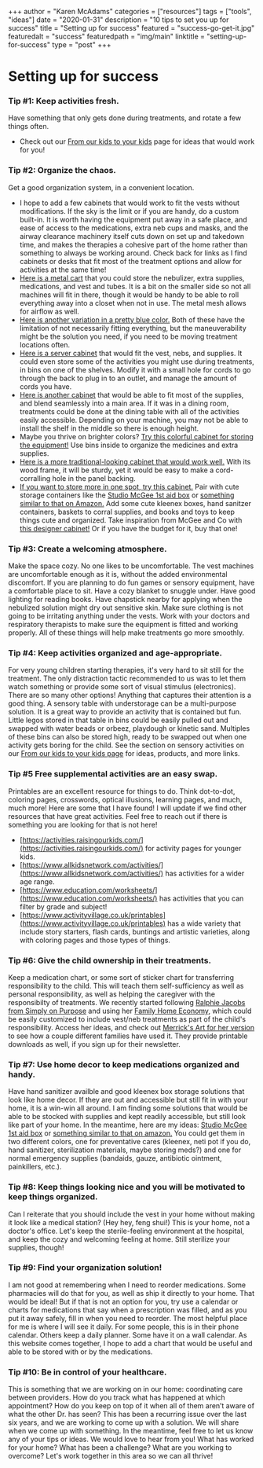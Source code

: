 
+++
author = "Karen McAdams"
categories = ["resources"]
tags = ["tools", "ideas"]
date = "2020-01-31"
description = "10 tips to set you up for success"
title = "Setting up for success"
featured = "success-go-get-it.jpg"
featuredalt = "success"
featuredpath = "img/main"
linktitle = "setting-up-for-success"
type = "post"
+++



# Setting up for success

### Tip #1: Keep activities fresh.
Have something that only gets done during treatments, and rotate a few things often. 
 * Check out our [From our kids to your kids](https://deeperbreaths.org/resources/from-our-kids-to-your-kids/) page for ideas that would work for you!

### Tip #2: Organize the chaos.
Get a good organization system, in a convenient location. 
 * I hope to add a few cabinets that would work to fit the vests without modifications. If the sky is the limit or if you are handy, do a custom built-in. It is worth having the equipment put away in a safe place, and ease of access to the medications, extra neb cups and masks, and the airway clearance machinery itself cuts down on set up and takedown time, and makes the therapies a cohesive part of the home rather than something to always be working around. Check back for links as I find cabinets or desks that fit most of the treatment options and allow for activities at the same time! 
  * [Here is a metal cart](https://www.amazon.com/dp/B07NQJNV4F/ref=psdc_8521400011_t1_B07PPSXRSJ) that you could store the nebulizer, extra supplies, medications, and vest and tubes. It is a bit on the smaller side so not all machines will fit in there, though it would be handy to be able to roll everything away into a closet when not in use. The metal mesh allows for airflow as well.
  * [Here is another variation in a pretty blue color.](https://www.amazon.com/CAXXA-3-Tier-Rolling-Storage-Organizer/dp/B07PPSXRSJ/ref=sr_1_2_sspa?keywords=storage%2Bcart&qid=1580506173&sr=8-2-spons&spLa=ZW5jcnlwdGVkUXVhbGlmaWVyPUFWTVkwRklSNU1ITFgmZW5jcnlwdGVkSWQ9QTAyNTgwNDkyVTBXVko4QllaVUJGJmVuY3J5cHRlZEFkSWQ9QTAxMzk4NTMzR0pGU1JCU0E5RlhKJndpZGdldE5hbWU9c3BfYXRmJmFjdGlvbj1jbGlja1JlZGlyZWN0JmRvTm90TG9nQ2xpY2s9dHJ1ZQ&th=1) Both of these have the limitation of not necessarily fitting everything, but the maneuverability might be the solution you need, if you need to be moving treatment locations often.
  * [Here is a server cabinet](https://www.wayfair.com/furniture/pdp/gracie-oaks-stowmarket-32-wide-wood-server-w001437691.html) that would fit the vest, nebs, and supplies. It could even store some of the activities you might use during treatments, in bins on one of the shelves. Modify it with a small hole for cords to go through the back to plug in to an outlet, and manage the amount of cords you have. 
  * [Here is another cabinet](https://www.wayfair.com/furniture/pdp/willa-arlo-interiors-hitchin-server-wrlo7854.html) that would be able to fit most of the supplies, and blend seamlessly into a main area. If it was in a dining room, treatments could be done at the dining table with all of the activities easily accessible. Depending on your machine, you may not be able to install the shelf in the middle so there is enough height.
  * Maybe you thrive on brighter colors? [Try this colorful cabinet for storing the equipment!](https://www.wayfair.com/furniture/pdp/mercury-row-duffy-2-door-accent-cabinet-w000453705.html) Use bins inside to organize the medicines and extra supplies.
  * [Here is a more traditional-looking cabinet that would work well.](https://www.wayfair.com/furniture/pdp/greyleigh-fincher-2-door-accent-cabinet-gryl4073.html) With its wood frame, it will be sturdy, yet it would be easy to make a cord-corralling hole in the panel backing.
  * [If you want to store more in one spot, try this cabinet.](https://www.wayfair.com/furniture/pdp/gracie-oaks-colucci-reclaimed-glass-accent-cabinet-w001244515.html) Pair with cute storage containers like the [Studio McGee 1st aid box](https://www.mcgeeandco.com/products/first-aid-box) or [something similar to that on Amazon.](https://www.amazon.com/Creative-Co-Op-DA7188-Enameled-First/dp/B01NBY5Z9T/ref=sr_1_1?crid=YH4JHZ9MN3Q7&keywords=metal+first+aid+box&qid=1580452181&sprefix=metal+first+ai%2Caps%2C226&sr=8-1) Add some cute kleenex boxes, hand sanitzer containers, baskets to corral supplies, and books and toys to keep things cute and organized. Take inspiration from McGee and Co with [this designer cabinet!](https://www.mcgeeandco.com/collections/bookcases-shelves/products/maddox-cabinet) Or if you have the budget for it, buy that one!

### Tip #3: Create a welcoming atmosphere.
Make the space cozy. No one likes to be uncomfortable. The vest machines are uncomfortable enough as it is, without the added environmental discomfort. If you are planning to do fun games or sensory equipment, have a comfortable place to sit. Have a cozy blanket to snuggle under. Have good lighting for reading books. Have chapstick nearby for applying when the nebulized solution might dry out sensitive skin. Make sure clothing is not going to be irritating anything under the vests. Work with your doctors and respiratory therapists to make sure the equipment is fitted and working properly. All of these things will help make treatments go more smoothly.

### Tip #4: Keep activities organized and age-appropriate.
For very young children starting therapies, it's very hard to sit still for the treatment. The only distraction tactic recommended to us was to let them watch something or provide some sort of visual stimulus (electronics). There are so many other options! Anything that captures their attention is a good thing. A sensory table with understorage can be a multi-purpose solution. It is a great way to provide an activity that is contained but fun. Little legos stored in that table in bins could be easily pulled out and swapped with water beads or orbeez, playdough or kinetic sand. Multiples of these bins can also be stored high, ready to be swapped out when one activity gets boring for the child. See the section on sensory activities on our [From our kids to your kids page](https://deeperbreaths.org/resources/from-our-kids-to-your-kids/) for ideas, products, and more links.

### Tip #5 Free supplemental activities are an easy swap.
Printables are an excellent resource for things to do. Think dot-to-dot, coloring pages, crosswords, optical illusions, learning pages, and much, much more! Here are some that I have found! I will update if we find other resources that have great activities. Feel free to reach out if there is something you are looking for that is not here!
* [https://activities.raisingourkids.com/](https://activities.raisingourkids.com/) for activity pages for younger kids.
* [https://www.allkidsnetwork.com/activities/](https://www.allkidsnetwork.com/activities/) has activities for a wider age range.
* [https://www.education.com/worksheets/](https://www.education.com/worksheets/) has activities that you can filter by grade and subject!
* [https://www.activityvillage.co.uk/printables](https://www.activityvillage.co.uk/printables) has a wide variety that include story starters, flash cards, buntings and artistic varieties, along with coloring pages and those types of things.

### Tip #6: Give the child ownership in their treatments.
Keep a medication chart, or some sort of sticker chart for transferring responsibility to the child. This will teach them self-sufficiency as well as personal responsibility, as well as helping the caregiver with the responsibilty of treatments. We recently started following [Ralphie Jacobs from Simply on Purpose](https://simplyonpurpose.org/) and using her [Family Home Economy](https://simplyonpurpose.org/resources/), which could be easily customized to include vest/neb treatments as part of the child's responsibility. Access her ideas, and check out [Merrick's Art for her version](https://www.merricksart.com/our-family-economy/) to see how a couple different families have used it. They provide printable downloads as well, if you sign up for their newsletter.

### Tip #7: Use home decor to keep medications organized and handy.
Have hand sanitizer availble and good kleenex box storage solutions that look like home decor. If they are out and accessible but still fit in with your home, it is a win-win all around. I am finding some solutions that would be able to be stocked with supplies and kept readily accessible, but still look like part of your home. In the meantime, here are my ideas: [Studio McGee 1st aid box](https://www.mcgeeandco.com/products/first-aid-box) or [something similar to that on amazon.](https://www.amazon.com/Creative-Co-Op-DA7188-Enameled-First/dp/B01NBY5Z9T/ref=sr_1_1?crid=YH4JHZ9MN3Q7&keywords=metal+first+aid+box&qid=1580452181&sprefix=metal+first+ai%2Caps%2C226&sr=8-1) You could get them in two different colors, one for preventative cares (kleenex, neti pot if you do, hand sanitizer, sterilization materials, maybe storing meds?) and one for normal emergency supplies (bandaids, gauze, antibiotic ointment, painkillers, etc.). 

### Tip #8: Keep things looking nice and you will be motivated to keep things organized.
Can I reiterate that you should include the vest in your home without making it look like a medical station? (Hey hey, feng shui!) This is your home, not a doctor's office. Let's keep the sterile-feeling environment at the hospital, and keep the cozy and welcoming feeling at home. Still sterilize your supplies, though!

### Tip #9: Find your organization solution!
I am not good at remembering when I need to reorder medications. Some pharmacies will do that for you, as well as ship it directly to your home. That would be ideal! But if that is not an option for you, try use a calendar or charts for medications that say when a prescription was filled, and as you put it away safely, fill in when you need to reorder. The most helpful place for me is where I will see it daily. For some people, this is in their phone calendar. Others keep a daily planner. Some have it on a wall calendar. As this website comes together, I hope to add a chart that would be useful and able to be stored with or by the medications.  

### Tip #10: Be in control of your healthcare.
This is something that we are working on in our home: coordinating care between providers. How do you track what has happened at which appointment? How do you keep on top of it when all of them aren’t aware of what the other Dr. has seen? This has been a recurring issue over the last six years, and we are working to come up with a solution. We will share when we come up with something. In the meantime, feel free to let us know any of your tips or ideas. We would love to hear from you! What has worked for your home? What has been a challenge? What are you working to overcome? Let's work together in this area so we can all thrive!
